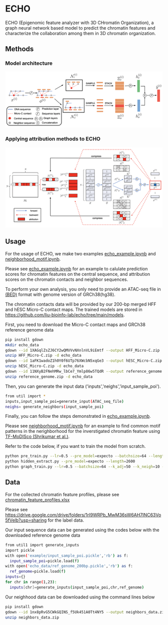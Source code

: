 # ECHO


ECHO (Epigenomic feature analyzer with 3D CHromatin Organization), a graph neural network based model to predict the chromatin features and characterize the collaboration among them in 3D chromatin organization. 


<!-- ## Dependencies

*  python==3.8.5
*  torch==1.7.1
*  scikit-learn==0.23.2
*  numpy==1.19.2
*  scipy==1.5.2 -->

## Methods
### Model architecture

<div align=center><img src="./doc/architecture.png" width="600px"></div>

### Applying attribution methods to ECHO

<div align=center><img src="./doc/attribution.png" width="600px"></div>


## Usage

For the usage of ECHO, we make two examples [echo_example.ipynb](echo_example.ipynb) and [neighborhood_motif.ipynb](neighborhood_motif.ipynb).

Please see [echo_example.ipynb](echo_example.ipynb) for an example to calulate prediction scores for chromatin features on the central sequence, and attribution scores on the chromatin contacts and neighbor sequences.

To perform your own analysis, you only need to provide an ATAC-seq file in [(BED)](https://genome.ucsc.edu/FAQ/FAQformat.html#format1) format with genome version of GRCh38(hg38). 

The chromatin contacts data will be provided by our 200-bp merged HFF and hESC Micro-C contact maps. The trained models are stored in https://github.com/liu-bioinfo-lab/echo/tree/main/models.

First, you need to download the Micro-C contact maps and GRCh38 reference genome data

```bash
pip install gdown
mkdir echo_data
gdown --id 1XAGqlZsZJ6CY2wQMVVvNXnlnVL9iEmtf --output HFF_Micro-C.zip
unzip HFF_Micro-C.zip -d echo_data
gdown --id 1aFK1wadoZ1h0Y0f6UTp76XWcbN5xqGe3 --output hESC_Micro-C.zip
unzip hESC_Micro-C.zip -d echo_data
gdown --id 11NXyB2FNehMRw_lbCe7_Ymlp86w5TQdR --output reference_genome.zip
unzip reference_genome.zip -d echo_data
```
<!-- curl -L -o reference_genome.zip "https://drive.google.com/uc?export=download&id=11NXyB2FNehMRw_lbCe7_Ymlp86w5TQdR"
unzip reference_genome.zip
curl -L -o HFF_Micro-C.zip "https://drive.google.com/uc?export=download&id=1XAGqlZsZJ6CY2wQMVVvNXnlnVL9iEmtf"
unzip HFF_Micro-C.zip
curl -L -o hESC_Micro-C.zip "https://drive.google.com/uc?export=download&id=1aFK1wadoZ1h0Y0f6UTp76XWcbN5xqGe3"
unzip hESC_Micro-C.zip
 -->

Then, you can generate the input data ('inputs','neighs','input_sample_poi').
```bash
from util import *
inputs,input_sample_poi=generate_input(ATAC_seq_file)
neighs= generate_neighbors(input_sample_poi)
```

Finally, you can follow the steps demonstrated in [echo_example.ipynb](echo_example.ipynb).

Please see [neighborhood_motif.ipynb](neighborhood_motif.ipynb) for an example to find common motif patterns in the nerighborhood for the inverstigated chromatin feature using [TF-MoDISco (Shrikumar et al.)](https://github.com/kundajelab/tfmodisco).

Refer to the code below, if you want to train the model from scratch. 

```bash 
python pre_train.py --lr=0.5 --pre_model=expecto --batchsize=64 --length=2600 --seq_length=1000
python hidden_extract.py --pre_model=expecto --length=2600
python graph_train.py --lr=0.5 --batchsize=64 --k_adj=50 --k_neigh=10 --pre_model=expecto
```
<!-- 
### Attribution scores on chromatin contacts according to certain chromatin feature prediction
e.g. attribute GM12878 H3k4me3 prediction to chromatin contacts

```bash
python attribution_contact.py --chromatin_feature=h3k4me3 --cell_line=gm12878
``` -->


## Data

For the collected chromatin feature profiles, please see [chromatin_feature_profiles.xlsx](https://github.com/liu-bioinfo-lab/echo/blob/main/doc/chromatin_feature_profiles.xlsx)

Please see https://drive.google.com/drive/folders/1rI9WRPb_MwM36sW6AH7INC63Vo5fVelb?usp=sharing for the label data.

Our input sequence data can be generated using the codes below with the downloaded reference genome data 
```bash
from util1 import generate_inputs
import pickle
with open('example/input_sample_poi.pickle','rb') as f:
  input_sample_poi=pickle.load(f)
with open('echo_data/ref_genome_200bp.pickle','rb') as f:
  ref_genome=pickle.load(f)
inputs={}
for chr in range(1,23):
  inputs[chr]=generate_inputs(input_sample_poi,chr,ref_genome)
```

Our neighhood data can be downloaded using the command lines below

```bash
pip install gdown
gdown --id 1nx8pRvG5CWkGQINS_f5Uk451A0Tt4NY5 --output neighbors_data.zip
unzip neighbors_data.zip
```



<!-- ## Usage
In ```\utils\```, we provide the code for pre-processing data
### Model training
pre-train sequence layers 
```bash
python pre_train.py --lr=0.5 --pre_model=expecto --batchsize=64 --length=2600 --seq_length=1000
```
extracting hidden representations using pre-trained sequence layers 
```bash
python hidden_extract.py --pre_model=expecto --length=2600
```
training the graph layers with the extracted sequence hidden representations
```bash
python graph_train.py --lr=0.5 --batchsize=64 --k_adj=50 --k_neigh=10 --pre_model=expecto
```
Add ```--load_model``` for loading trained models, add ```--test``` for model testing.

In ```\models\```, we provide the trained models.
### Calculate attribution scores of Micro-C contact matrix
For the collected chromatin features profiles, please check  ```\doc\chromatin_feature_profiles.xlsx```
```bash 
python attribution_contact.py --chromatin_feature=ctcf --k_adj=50 --k_neigh=10
```
### Calculate attribution scores for the neighborhood 
e.g. attribute GM12878 H3k4me3 to the neighbor sequences 

First, get the corresponding attributed contact matrix
```bash
python attribution_contact.py --chromatin_feature=h3k4me3 --cell_line=gm12878
```
Next, calculate the attribution scores for selected neighbor sequences, patterns can be learnen from the neighbor sequences by using the tool TF-MoDISco
```bash
python attribution_neighborhood.py --chromatin_feature=h3k4me3 --cell_line=gm12878
```
 -->
